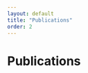 ```yaml
---
layout: default
title: "Publications"
order: 2
---
```


# Publications #

<script src="https://bibbase.org/show?bib=http://clulab.cs.arizona.edu/papers/bethard.bib&jsonp=1&fullnames=1"></script>
<script>
// hack bibbase toggles to work with Bootstrap 5
bibbaseHeaderElem = document.getElementById("bibbase_header");
for (dropdownToggleElem of bibbaseHeaderElem.getElementsByClassName("dropdown-toggle")) {
    dropdownToggleElem.setAttribute("data-bs-toggle", "dropdown")
}
for (menuElem of bibbaseHeaderElem.getElementsByClassName("dropdown-menu")) {
    for (aElem of menuElem.getElementsByTagName("a")) {
        aElem.classList.add("dropdown-item");
    }
}
for (dropdownElem of bibbaseHeaderElem.getElementsByClassName("dropdown")) {
    dropdownElem.classList.add("pe-3");
}
</script>
